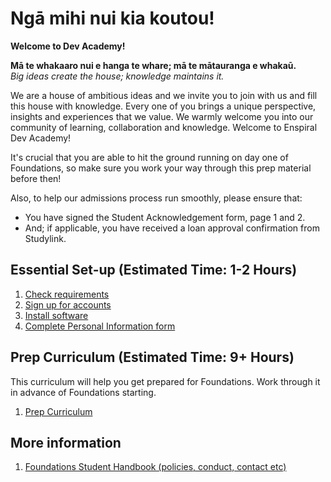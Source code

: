 # Ngā mihi nui kia koutou!
**Welcome to Dev Academy!**

__Mā te whakaaro nui e hanga te whare; mā te mātauranga e whakaū.__  
_Big ideas create the house; knowledge maintains it._

We are a house of ambitious ideas and we invite you to join with us and fill this house with knowledge. Every one of you brings a unique perspective, insights and experiences that we value. We warmly welcome you into our community of learning, collaboration and knowledge. Welcome to Enspiral Dev Academy!

It's crucial that you are able to hit the ground running on day one of Foundations, so make sure you work your way through this prep material before then!

Also, to help our admissions process run smoothly, please ensure that: 

- You have signed the Student Acknowledgement form, page 1 and 2. 
- And; if applicable, you have received a loan approval confirmation from Studylink.

## Essential Set-up (Estimated Time: 1-2 Hours)
1. [Check requirements](/requirements.md)
2. [Sign up for accounts](/accounts.md)
3. [Install software](/install-software.md)
4. [Complete Personal Information form](https://docs.google.com/forms/d/e/1FAIpQLSeOe6FzgbfOmtG6xYeO3-IVN9DTkwRi0zG6V909o1vuPUNa5w/viewform)


## Prep Curriculum (Estimated Time: 9+ Hours)
This curriculum will help you get prepared for Foundations. Work through it in advance of Foundations starting.
1. [Prep Curriculum](prep-curriculum/README.md)


## More information
1. [Foundations Student Handbook (policies, conduct, contact etc)](https://eda-student-handbook.netlify.com/foundations)

